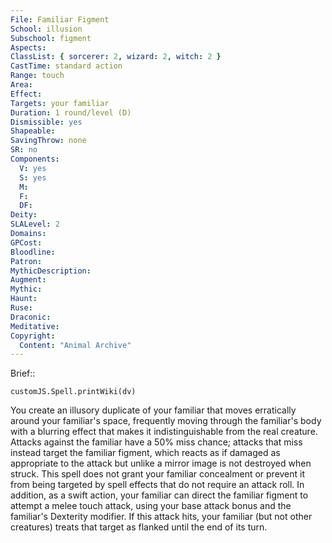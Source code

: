 ```yaml
---
File: Familiar Figment
School: illusion
Subschool: figment
Aspects: 
ClassList: { sorcerer: 2, wizard: 2, witch: 2 }
CastTime: standard action
Range: touch
Area: 
Effect: 
Targets: your familiar
Duration: 1 round/level (D)
Dismissible: yes
Shapeable: 
SavingThrow: none
SR: no
Components:
  V: yes
  S: yes
  M: 
  F: 
  DF: 
Deity: 
SLALevel: 2
Domains: 
GPCost: 
Bloodline: 
Patron: 
MythicDescription: 
Augment: 
Mythic: 
Haunt: 
Ruse: 
Draconic: 
Meditative: 
Copyright:
  Content: "Animal Archive"
---
```

Brief:: 

```dataviewjs
customJS.Spell.printWiki(dv)
```

You create an illusory duplicate of your familiar that moves erratically around your familiar's space, frequently moving through the familiar's body with a blurring effect that makes it indistinguishable from the real creature. Attacks against the familiar have a 50% miss chance; attacks that miss instead target the familiar figment, which reacts as if damaged as appropriate to the attack but unlike a mirror image is not destroyed when struck. This spell does not grant your familiar concealment or prevent it from being targeted by spell effects that do not require an attack roll.  In addition, as a swift action, your familiar can direct the familiar figment to attempt a melee touch attack, using your base attack bonus and the familiar's Dexterity modifier. If this attack hits, your familiar (but not other creatures) treats that target as flanked until the end of its turn.
